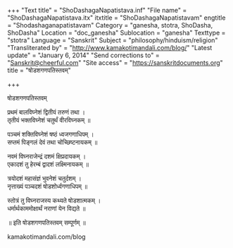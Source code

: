 +++
"Text title" = "ShoDashagaNapatistava.inf"
"File name" = "ShoDashagaNapatistava.itx"
itxtitle = "ShoDashagaNapatistavam"
engtitle = "Shodashaganapatistavam"
Category = "ganesha, stotra, ShoDasha, ShoDasha"
Location = "doc_ganesha"
Sublocation = "ganesha"
Texttype = "stotra"
Language = "Sanskrit"
Subject = "philosophy/hinduism/religion"
"Transliterated by" = "http://www.kamakotimandali.com/blog/"
"Latest update" = "January 6, 2014"
"Send corrections to" = "Sanskrit@cheerful.com"
"Site access" = "https://sanskritdocuments.org"
title = "षोडशगणपतिस्तवम्"

+++
  
 षोडशगणपतिस्तवम्   
  
प्रथमं बालविघ्नेशं द्वितीयं तरुणं तथा ।  
तृतीयं भक्तविघ्नेशं चतुर्थं वीरविघ्नकम् ॥  
  
पञ्चमं शक्तिविघ्नेशं षष्ठं ध्वजगणाधिपम् ।  
सप्तमं पिङ्गलं देवं तथा चोच्छिष्टनायकम् ॥  
  
नवमं विघ्नराजेन्द्रं दशमं क्षिप्रदायकम् ।  
एकादशं तु हेरम्बं द्वादशं लक्ष्मिनायकम् ॥  
  
त्रयोदशं महासंज्ञं भुवनेशं चतुर्दशम् ।  
नृत्ताख्यं पञ्चदशं षोडशोर्ध्वगणाधिपम् ॥  
  
स्तोत्रं तु विघ्नराजस्य कथ्यते षोडशात्मकम् ।  
धर्मार्थकाममोक्षार्थं नराणां येन विद्यते ॥  
  
॥ इति षोडशगणपतिस्तवम् सम्पूर्णम् ॥  
  
  
  
kamakotimandali.com/blog  
  

